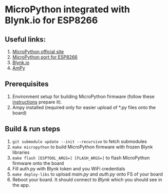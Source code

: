 # MicroPython integrated with Blynk.io for ESP8266

## Useful links:

1. [MicroPython official site](https://micropython.org)
2. [MicroPython port for ESP8266](https://github.com/micropython/micropython/tree/master/ports/esp8266)
3. [Blynk.io](https://blynk.io)
4. [AmPy](https://github.com/scientifichackers/ampy)

## Prerequisites

1. Environment setup for building MicroPython firmware (follow these [instructions](https://github.com/micropython/micropython/tree/master/ports/esp8266/README.md) prepare it).
2. Ampy installed (required only for easier upload of *.py files onto the board)

## Build & run steps

1. `git submodule update --init --recursive` to fetch submodules
2. `make micropython` to build MicroPython firmware with frozen Blynk libraries
3. `make flash [ESPTOOL_ARGS=] [FLASH_ARGS=]` to flash MicroPython firmware onto the board
4. Fill auth.py with Blynk token and you WiFi credentials
5. `make deploy-libs` to upload *main.py* and *auth.py* onto FS of your board
6. Reboot your board. It should connect to *Blynk* which you should see in the app.
